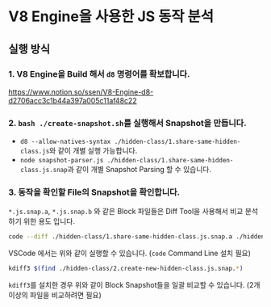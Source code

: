 # V8 Engine을 사용한 JS 동작 분석

## 실행 방식

### 1. V8 Engine을 Build 해서 `d8` 명령어를 확보합니다. 

<https://www.notion.so/ssen/V8-Engine-d8-d2706acc3c1b44a397a005c11af48c22>

### 2. `bash ./create-snapshot.sh`를 실행해서 Snapshot을 만듭니다.

- `d8 --allow-natives-syntax ./hidden-class/1.share-same-hidden-class.js`와 같이 개별 실행 가능합니다.
- `node snapshot-parser.js ./hidden-class/1.share-same-hidden-class.js.snap`과 같이 개별 Snapshot Parsing 할 수 있습니다.

### 3. 동작을 확인할 File의 Snapshot을 확인합니다.

`*.js.snap.a`, `*.js.snap.b` 와 같은 Block 파일들은 Diff Tool을 사용해서 비교 분석하기 위한 용도 입니다.

```sh
code --diff ./hidden-class/1.share-same-hidden-class.js.snap.a ./hidden-class/1.share-same-hidden-class.js.snap.b
```

VSCode 에서는 위와 같이 실행할 수 있습니다. (`code` Command Line 설치 필요)

```sh
kdiff3 $(find ./hidden-class/2.create-new-hidden-class.js.snap.*)
```

`kdiff3`를 설치한 경우 위와 같이 Block Snapshot들을 일괄 비교할 수 있습니다. (2개 이상의 파일을 비교하려면 필요) 
